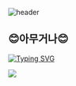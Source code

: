 <!--## Hi there 👋-->

<!--
**shynewsky/shynewsky** is a ✨ _special_ ✨ repository because its `README.md` (this file) appears on your GitHub profile.

Here are some ideas to get you started:

- 🔭 I’m currently working on ...
- 🌱 I’m currently learning ...
- 👯 I’m looking to collaborate on ...
- 🤔 I’m looking for help with ...
- 💬 Ask me about ...
- 📫 How to reach me: ...
- 😄 Pronouns: ...
- ⚡ Fun fact: ...
-->

![header](https://capsule-render.vercel.app/api?type=waving&color=gradient&customColorList=20&height=250&section=header&text=Welcome%20to%20My%20Github&desc=I'm%20Saeha%20Yang&animation=fadeIn&fontColor=ffffff&fontSize=50&fontAlignY=25&descSize=40&descAlignY=50)

## 😊아무거나😊

[![Typing SVG](https://readme-typing-svg.demolab.com/?lines=First+line+of+text;Second+line+of+text)](https://git.io/typing-svg)

<img src="https://img.shields.io/badge/react-20232a.svg?style=for-the-badge&logo=react&logoColor=61DAFB" />



